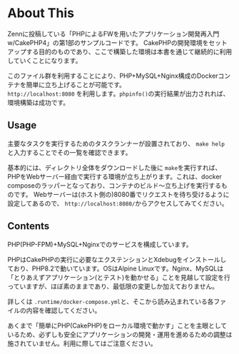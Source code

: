 # About This

Zennに投稿している「PHPによるFWを用いたアプリケーション開発再入門 w/CakePHP4」の第1部のサンプルコードです。
CakePHPの開発環境をセットアップする目的のものであり、ここで構築した環境は本書を通じて継続的に利用していくことになります。

このファイル群を利用することにより、PHP+MySQL+Nginx構成のDockerコンテナを簡単に立ち上げることが可能です。  
`http://localhost:8080` を利用します。`phpinfo()`の実行結果が出力されれば、環境構築は成功です。

## Usage

主要なタスクを実行するためのタスクランナーが設置されており、 `make help` と入力することでその一覧を確認できます。

基本的には、ディレクトリ全体をダウンロードした後に `make`を実行すれば、PHPをWebサーバー経由で実行する環境が立ち上がります。これは、docker composeのラッパーとなっており、コンテナのビルド〜立ち上げを実行するものです。
Webサーバーは(ホスト側の)8080番でリクエストを待ち受けるように設定してあるので、 `http://localhost:8080/`からアクセスしてみてください。

## Contents

PHP(PHP-FPM)+MySQL+Nginxでのサービスを構成しています。

PHPはCakePHPの実行に必要なエクステンションとXdebugをインストールしており、PHP8.2で動いています。OSはAlpine Linuxです。Nginx、MySQLは「とりあえずアプリケーション(とテスト)を動かせる」ことを見越して設定を行っていますが、ほぼ素のままであり、最低限の変更しか加えておりません。

詳しくは `.runtime/docker-compose.yml`と、そこから読み込まれている各ファイルの内容を確認してください。

あくまで「簡単にPHP(CakePHP)をローカル環境で動かす」ことを主眼としているため、必ずしも安全にアプリケーションの開発・運用を進めるための調整は施されていません。利用に際してはご注意ください。
